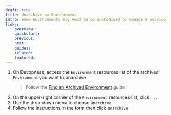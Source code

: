 ```yaml
---
draft: true
title: Unarchive an Environment
intro: Some environments may need to be unarchived to manage a service included in the environment. Unarchive an Environment to view its linked resources.
links:
    overview:
    quickstart:
    previous:
    next:
    guides:
    related:
    featured:
---
```


1. On Devopness, access the `Environment` resources list of the archived `Environment` you want to unarchive
    > Follow the [Find an Archived Environment](/docs/environments/find-archived-environment) guide
1. On the upper-right corner of the `Environment` resources list, click `...`
1. Use the drop-down menu to choose `Unarchive`
1. Follow the instructions in the form then click `Unarchive`
